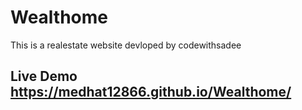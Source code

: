 # Wealthome

This is a realestate website devloped by codewithsadee

## Live Demo https://medhat12866.github.io/Wealthome/
